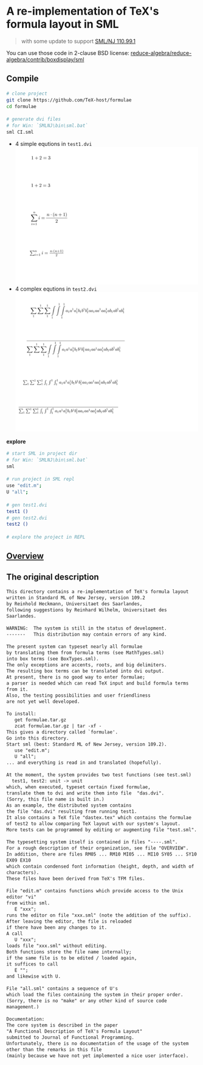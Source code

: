 A re-implementation of TeX's formula layout in SML
==================================================

> with some update to support [SML/NJ 110.99.1](https://www.smlnj.org/)

You can use those code in 2-clause BSD license: [reduce-algebra/reduce-algebra/contrib/boxdisplay/sml](https://github.com/reduce-algebra/reduce-algebra/blob/master/contrib/boxdisplay/sml/README)


## Compile

```bash
# clone project
git clone https://github.com/TeX-host/formulae
cd formulae

# generate dvi files
# for Win: `SMLNJ\bin\sml.bat`
sml CI.sml
```

+ 4 simple equtions in `test1.dvi`
    ![](img/test1.png)
+ 4 complex equtions in `test2.dvi`
    ![](img/test2.png)


**explore**

```sh
# start SML in project dir
# for Win: `SMLNJ\bin\sml.bat`
sml

# run project in SML repl
use "edit.m";
U "all";

# gen test1.dvi
test1 ()
# gen test2.dvi
test2 ()

# explore the project in REPL
```


## [Overview](OVERVIEW.md)


## The original description

```
This directory contains a re-implementation of TeX's formula layout
written in Standard ML of New Jersey, version 109.2
by Reinhold Heckmann, Universitaet des Saarlandes,
following suggestions by Reinhard Wilhelm, Universitaet des Saarlandes.

WARNING:  The system is still in the status of development.
-------   This distribution may contain errors of any kind.

The present system can typeset nearly all formulae
by translating them from formula terms (see MathTypes.sml)
into box terms (see BoxTypes.sml).
The only exceptions are accents, roots, and big delimiters.
The resulting box terms can be translated into dvi output.
At present, there is no good way to enter formulae;
a parser is needed which can read TeX input and build formula terms from it.
Also, the testing possibilities and user friendliness
are not yet well developed.

To install:
   get formulae.tar.gz
   zcat formulae.tar.gz | tar -xf -
This gives a directory called `formulae'.
Go into this directory.
Start sml (best: Standard ML of New Jersey, version 109.2).
   use "edit.m";
   U "all";
... and everything is read in and translated (hopefully).

At the moment, the system provides two test functions (see test.sml)
  test1, test2: unit -> unit
which, when executed, typeset certain fixed formulae,
translate them to dvi and write them into file  "das.dvi".
(Sorry, this file name is built in.)
As an example, the distributed system contains
the file "das.dvi" resulting from running test1.
It also contains a TeX file "dastex.tex" which contains the formulae
of test2 to allow comparing TeX layout with our system's layout.
More tests can be programmed by editing or augmenting file "test.sml".

The typesetting system itself is contained in files "----.sml".
For a rough description of their organization, see file "OVERVIEW".
In addition, there are files RM05 ... RM10 MI05 ... MI10 SY05 ... SY10 EX09 EX10
which contain condensed font information (height, depth, and width of characters).
These files have been derived from TeX's TFM files.

File "edit.m" contains functions which provide access to the Unix editor "vi"
from within sml.
   E "xxx";
runs the editor on file "xxx.sml" (note the addition of the suffix).
After leaving the editor, the file is reloaded
if there have been any changes to it.
A call
   U "xxx";
loads file "xxx.sml" without editing.
Both functions store the file name internally;
if the same file is to be edited / loaded again,
it suffices to call
   E "";
and likewise with U.

File "all.sml" contains a sequence of U's
which load the files containing the system in their proper order.
(Sorry, there is no "make" or any other kind of source code management.)

Documentation:
The core system is described in the paper
"A Functional Description of TeX's Formula Layout"
submitted to Journal of Functional Programming.
Unfortunately, there is no documentation of the usage of the system
other than the remarks in this file
(mainly because we have not yet implemented a nice user interface).
```
